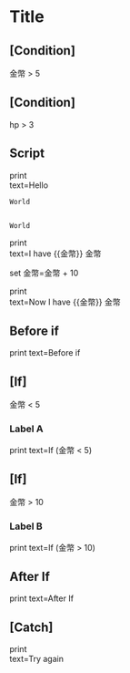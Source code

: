 # Title

## [Condition]

金幣 > 5

## [Condition]

hp > 3

## Script

print\
 text=Hello


```print
World


World
```

print\
 text=I have {{金幣}} 金幣

set
  金幣=金幣 + 10

print\
 text=Now I have {{金幣}} 金幣

## Before if 

print
  text=Before if

## [If]

金幣 < 5

### Label A

print
  text=If (金幣 < 5)


## [If]

金幣 > 10

### Label B

print
  text=If (金幣 > 10)


## After If 

print
  text=After If

## [Catch]

print\
  text=Try again
